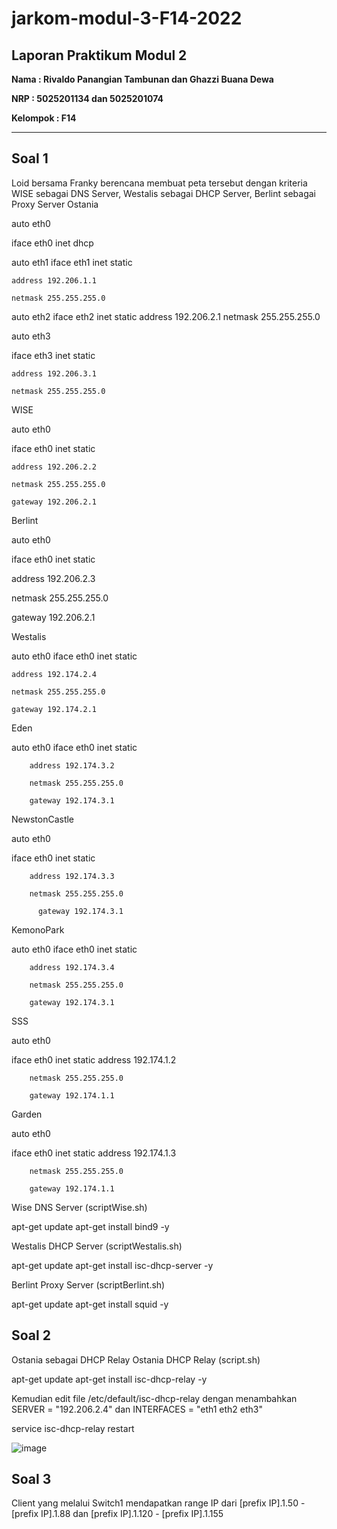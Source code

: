 # jarkom-modul-3-F14-2022
## Laporan Praktikum Modul 2 
**Nama  : Rivaldo Panangian Tambunan dan Ghazzi Buana Dewa**

**NRP   : 5025201134 dan 5025201074**

**Kelompok : F14**

***
## **Soal 1**
Loid bersama Franky berencana membuat peta tersebut dengan kriteria WISE sebagai DNS Server, Westalis sebagai DHCP Server, Berlint sebagai Proxy Server
Ostania

auto eth0

iface eth0 inet dhcp

auto eth1
iface eth1 inet static

	address 192.206.1.1
	
	netmask 255.255.255.0

auto eth2
iface eth2 inet static
	address 192.206.2.1
	netmask 255.255.255.0

auto eth3

iface eth3 inet static

	address 192.206.3.1
	
	netmask 255.255.255.0

WISE

auto eth0

iface eth0 inet static

	address 192.206.2.2
	
	netmask 255.255.255.0
	
	gateway 192.206.2.1
  
Berlint

auto eth0

iface eth0 inet static

 address 192.206.2.3
 
 netmask 255.255.255.0
 
 gateway 192.206.2.1
 
 Westalis
 
 auto eth0
iface eth0 inet static

	address 192.174.2.4
	
	netmask 255.255.255.0
	
	gateway 192.174.2.1

Eden

auto eth0
iface eth0 inet static

        address 192.174.3.2
	
        netmask 255.255.255.0
	
        gateway 192.174.3.1
        
NewstonCastle

auto eth0

iface eth0 inet static

        address 192.174.3.3
	
        netmask 255.255.255.0
	
          gateway 192.174.3.1
          
KemonoPark

auto eth0
iface eth0 inet static

        address 192.174.3.4
	
        netmask 255.255.255.0
	
        gateway 192.174.3.1
        
SSS

auto eth0

iface eth0 inet static
        address 192.174.1.2
	
        netmask 255.255.255.0
	
        gateway 192.174.1.1
        
Garden

auto eth0

iface eth0 inet static
        address 192.174.1.3
	
        netmask 255.255.255.0
	
        gateway 192.174.1.1

Wise DNS Server 
(scriptWise.sh)

apt-get update
apt-get install bind9 -y

Westalis DHCP Server
(scriptWestalis.sh)

apt-get update
apt-get install isc-dhcp-server -y


Berlint Proxy Server
(scriptBerlint.sh)

apt-get update
apt-get install squid -y

## **Soal 2**
Ostania sebagai DHCP Relay
Ostania DHCP Relay
(script.sh)

apt-get update
apt-get install isc-dhcp-relay -y

Kemudian edit file /etc/default/isc-dhcp-relay dengan menambahkan SERVER = "192.206.2.4" dan INTERFACES = "eth1 eth2 eth3"

service isc-dhcp-relay restart

![image](https://user-images.githubusercontent.com/71111983/201684707-1026af57-2e09-4fa1-aae6-cdf28982c5d5.png)


## **Soal 3**
Client yang melalui Switch1 mendapatkan range IP dari [prefix IP].1.50 - [prefix IP].1.88 dan [prefix IP].1.120 - [prefix IP].1.155


